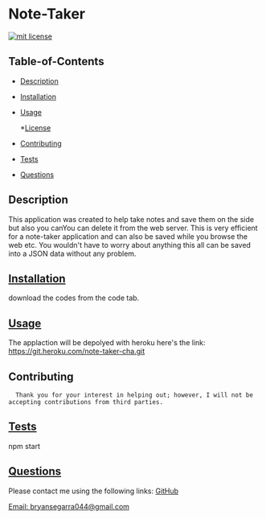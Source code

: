 # Note-Taker
[![mit license](https://img.shields.io/badge/License-mit-blue.svg)](undefined)

  ## Table-of-Contents
  * [Description](#description)
  * [Installation](#installation)
  * [Usage](#usage)
  
    *[License](#license)
    
  * [Contributing](#contributing)
  * [Tests](#tests)
  * [Questions](#questions)
  
  ## Description
  This application was created to help take notes and save them on the side but also you canYou can delete it from the web server. This is very efficient for a note-taker application and can also be saved while you browse the web etc. You wouldn't have to worry about anything this all can be saved into a JSON data without any problem.

  ## [Installation](#table-of-contents)
   download the codes from the code tab.

  ## [Usage](#table-of-contents)
  The applaction will be depolyed with heroku 
  here's the link:
   https://git.heroku.com/note-taker-cha.git
 
  ## Contributing

   
      Thank you for your interest in helping out; however, I will not be accepting contributions from third parties.
      
  ## [Tests](#table-of-contents)
  npm start

  ##  [Questions](#table-of-contents)
  Please contact me using the following links:
  [GitHub](https://github.com/Bryguy20)
  
  [Email: bryansegarra044@gmail.com](mailto:bryansegarra044@gmail.com)
